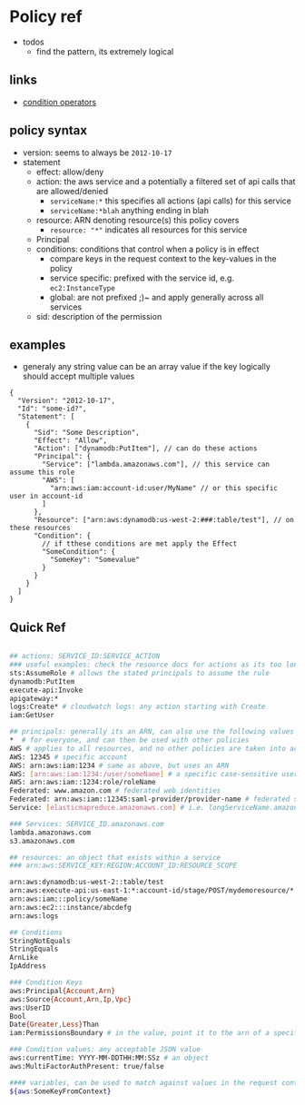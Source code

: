 # Policy ref

- todos
  - find the pattern, its extremely logical

## links

- [condition operators](https://docs.aws.amazon.com/IAM/latest/UserGuide/reference_policies_elements_condition_operators.html)

## policy syntax

- version: seems to always be `2012-10-17`
- statement
  - effect: allow/deny
  - action: the aws service and a potentially a filtered set of api calls that are allowed/denied
    - `serviceName:*` this specifies all actions (api calls) for this service
    - `serviceName:*blah` anything ending in blah
  - resource: ARN denoting resource(s) this policy covers
    - `resource: "*"` indicates all resources for this service
  - Principal
  - conditions: conditions that control when a policy is in effect
    - compare keys in the request context to the key-values in the policy
    - service specific: prefixed with the service id, e.g. `ec2:InstanceType`
    - global: are not prefixed ;)~ and apply generally across all services
  - sid: description of the permission

## examples

- generaly any string value can be an array value if the key logically should accept multiple values

```jsonc
{
  "Version": "2012-10-17",
  "Id": "some-id?",
  "Statement": [
    {
      "Sid": "Some Description",
      "Effect": "Allow",
      "Action": ["dynamodb:PutItem"], // can do these actions
      "Principal": {
        "Service": ["lambda.amazonaws.com"], // this service can assume this role
        "AWS": [
          "arn:aws:iam:account-id:user/MyName" // or this specific user in account-id
        ]
      },
      "Resource": ["arn:aws:dynamodb:us-west-2:###:table/test"], // on these resources
      "Condition": {
        // if tthese conditions are met apply the Effect
        "SomeCondition": {
          "SomeKey": "Somevalue"
        }
      }
    }
  ]
}
```

## Quick Ref

```sh

## actions: SERVICE_ID:SERVICE_ACTION
### useful examples: check the resource docs for actions as its too long to capture here
sts:AssumeRole # allows the stated principals to assume the rule
dynamodb:PutItem
execute-api:Invoke
apigateway:*
logs:Create* # cloudwatch logs: any action starting with Create
iam:GetUser

## principals: generally its an ARN, can also use the following values
*  # for everyone, and can then be used with other policies
AWS # applies to all resources, and no other policies are taken into account
AWS: 12345 # specific account
AWS: arn:aws:iam:1234 # same as above, but uses an ARN
AWS: [arn:aws:iam:1234:/user/someName] # a specific case-sensitive user(s) in an account
AWS: arn:aws:iam::1234:role/roleName
Federated: www.amazon.com # federated web identities
Federated: arn:aws:iam::12345:saml-provider/provider-name # federated saml providers
Service: [elasticmapreduce.amazonaws.com] # i.e. longServiceName.amazonaws.com

### Services: SERVICE_ID.amazonaws.com
lambda.amazonaws.com
s3.amazonaws.com

## resources: an object that exists within a service
### arn:aws:SERVICE_KEY:REGION:ACCOUNT_ID:RESOURCE_SCOPE

arn:aws:dynamodb:us-west-2::table/test
arn:aws:execute-api:us-east-1:*:account-id/stage/POST/mydemoresource/*
arn:aws:iam:::policy/someName
arn:aws:ec2:::instance/abcdefg
arn:aws:logs

## Conditions
StringNotEquals
StringEquals
ArnLike
IpAddress

### Condition Keys
aws:Principal{Account,Arn}
aws:Source{Account,Arn,Ip,Vpc}
aws:UserID
Bool
Date{Greater,Less}Than
iam:PermissionsBoundary # in the value, point it to the arn of a specific policy

### Condition values: any acceptable JSON value
aws:currentTime: YYYY-MM-DDTHH:MM:SSz # an object
aws:MultiFactorAuthPresent: true/false

#### variables, can be used to match against values in the request context
${aws:SomeKeyFromContext}
```
